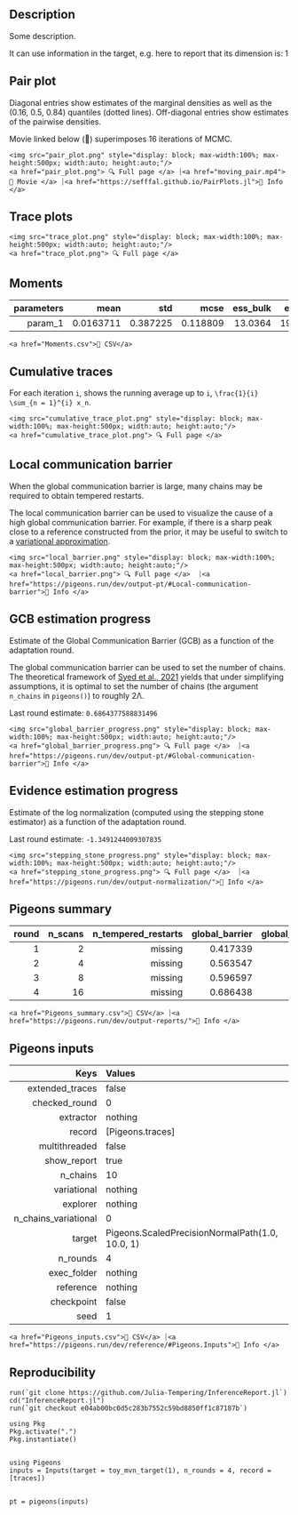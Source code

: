 ## Description 

Some description. 

It can use information in the target, e.g. here 
to report that its dimension is: 1


## Pair plot 

Diagonal entries show estimates of the marginal 
densities as well as the (0.16, 0.5, 0.84) 
quantiles (dotted lines). 
Off-diagonal entries show estimates of the pairwise 
densities. 

Movie linked below (🍿) superimposes 
16 iterations 
of MCMC. 

```@raw html
<img src="pair_plot.png" style="display: block; max-width:100%; max-height:500px; width:auto; height:auto;"/>
<a href="pair_plot.png"> 🔍 Full page </a> ⏐<a href="moving_pair.mp4">🍿 Movie </a> ⏐<a href="https://sefffal.github.io/PairPlots.jl">🔗 Info </a>
```


## Trace plots 


```@raw html
<img src="trace_plot.png" style="display: block; max-width:100%; max-height:500px; width:auto; height:auto;"/>
<a href="trace_plot.png"> 🔍 Full page </a>  
```


## Moments 

| **parameters** | **mean**  | **std**  | **mcse** | **ess\_bulk** | **ess\_tail** | **rhat** | **ess\_per\_sec** |
|---------------:|----------:|---------:|---------:|--------------:|--------------:|---------:|------------------:|
| param\_1       | 0.0163711 | 0.387225 | 0.118809 | 13.0364       | 19.2659       | 1.31409  | missing           |
 

```@raw html
<a href="Moments.csv">💾 CSV</a> 
```


## Cumulative traces 

For each iteration ``i``, shows the running average up to ``i``,
``\frac{1}{i} \sum_{n = 1}^{i} x_n``. 

```@raw html
<img src="cumulative_trace_plot.png" style="display: block; max-width:100%; max-height:500px; width:auto; height:auto;"/>
<a href="cumulative_trace_plot.png"> 🔍 Full page </a>  
```


## Local communication barrier 

When the global communication barrier is large, many chains may 
be required to obtain tempered restarts.

The local communication barrier can be used to visualize the cause 
of a high global communication barrier. For example, if there is a 
sharp peak close to a reference constructed from the prior, it may 
be useful to switch to a [variational approximation](https://pigeons.run/dev/variational/#variational-pt).

```@raw html
<img src="local_barrier.png" style="display: block; max-width:100%; max-height:500px; width:auto; height:auto;"/>
<a href="local_barrier.png"> 🔍 Full page </a>  ⏐<a href="https://pigeons.run/dev/output-pt/#Local-communication-barrier">🔗 Info </a>
```


## GCB estimation progress 

Estimate of the Global Communication Barrier (GCB) 
as a function of 
the adaptation round. 

The global communication barrier can be used 
to set the number of chains. 
The theoretical framework of [Syed et al., 2021](https://academic.oup.com/jrsssb/article/84/2/321/7056147)
yields that under simplifying assumptions, it is optimal to set the number of chains 
(the argument `n_chains` in `pigeons()`) to roughly 2Λ.

Last round estimate: ``0.6864377588831496``

```@raw html
<img src="global_barrier_progress.png" style="display: block; max-width:100%; max-height:500px; width:auto; height:auto;"/>
<a href="global_barrier_progress.png"> 🔍 Full page </a>  ⏐<a href="https://pigeons.run/dev/output-pt/#Global-communication-barrier">🔗 Info </a>
```


## Evidence estimation progress 

Estimate of the log normalization (computed using 
the stepping stone estimator) as a function of 
the adaptation round. 

Last round estimate: ``-1.3491244009307835``

```@raw html
<img src="stepping_stone_progress.png" style="display: block; max-width:100%; max-height:500px; width:auto; height:auto;"/>
<a href="stepping_stone_progress.png"> 🔍 Full page </a>  ⏐<a href="https://pigeons.run/dev/output-normalization/">🔗 Info </a>
```


## Pigeons summary 

| **round** | **n\_scans** | **n\_tempered\_restarts** | **global\_barrier** | **global\_barrier\_variational** | **last\_round\_max\_time** | **last\_round\_max\_allocation** | **stepping\_stone** |
|----------:|-------------:|--------------------------:|--------------------:|---------------------------------:|---------------------------:|---------------------------------:|--------------------:|
| 1         | 2            | missing                   | 0.417339            | missing                          | missing                    | missing                          | -1.55799            |
| 2         | 4            | missing                   | 0.563547            | missing                          | missing                    | missing                          | -0.652982           |
| 3         | 8            | missing                   | 0.596597            | missing                          | missing                    | missing                          | -0.833103           |
| 4         | 16           | missing                   | 0.686438            | missing                          | missing                    | missing                          | -1.34912            |
 

```@raw html
<a href="Pigeons_summary.csv">💾 CSV</a> ⏐<a href="https://pigeons.run/dev/output-reports/">🔗 Info </a>
```


## Pigeons inputs 

| **Keys**               | **Values**                                      |
|-----------------------:|:------------------------------------------------|
| extended\_traces       | false                                           |
| checked\_round         | 0                                               |
| extractor              | nothing                                         |
| record                 | [Pigeons.traces]                                |
| multithreaded          | false                                           |
| show\_report           | true                                            |
| n\_chains              | 10                                              |
| variational            | nothing                                         |
| explorer               | nothing                                         |
| n\_chains\_variational | 0                                               |
| target                 | Pigeons.ScaledPrecisionNormalPath(1.0, 10.0, 1) |
| n\_rounds              | 4                                               |
| exec\_folder           | nothing                                         |
| reference              | nothing                                         |
| checkpoint             | false                                           |
| seed                   | 1                                               |
 

```@raw html
<a href="Pigeons_inputs.csv">💾 CSV</a> ⏐<a href="https://pigeons.run/dev/reference/#Pigeons.Inputs">🔗 Info </a>
```


## Reproducibility 

```
run(`git clone https://github.com/Julia-Tempering/InferenceReport.jl`)
cd("InferenceReport.jl")
run(`git checkout e04ab00bc0d5c283b7552c59bd8850ff1c87187b`)

using Pkg 
Pkg.activate(".")
Pkg.instantiate()
 

using Pigeons
inputs = Inputs(target = toy_mvn_target(1), n_rounds = 4, record = [traces])
 

pt = pigeons(inputs)

```

